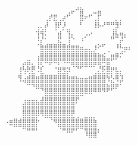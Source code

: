 ⠀⠀⠀⠀⠀⠀⠀⠀⠀⠀⠀⠀⠀⠀⢀⡤⠚⣷⠀⠀⣀⣤⠀⠀⠀⠀⠀⠀⠀
⠀⠀⠀⠀⠀⠀⠀⠀⠀⢀⡞⣟⢀⡴⠋⠀⠀⣿⠖⠋⢀⡏⠀⠀⠀⡀⡀⠀⠀
⠀⠀⠀⠀⠀⠀⠀⢀⡀⡼⠀⢸⡟⡸⠀⠀⠀⠃⠀⠀⢸⡧⠜⠛⠛⣻⠃⠀⠀
⠀⠀⠀⠀⠀⠀⠀⢺⢾⡃⠀⠈⣴⠁⢻⡀⠀⠀⢀⡠⠀⠀⠀⠀⢸⣇⣤⡀⠀
⠀⠀⠀⠀⠀⠀⠀⠸⡜⠂⠀⠀⣟⠀⢸⠑⠀⠰⠁⠀⠀⠀⠀⠀⠛⠉⡼⠁⠀
⠀⠀⠀⠀⠀⠀⠀⠈⣷⣾⣿⣿⣿⣿⣾⣶⣶⣤⣀⡀⢰⠕⠋⠀⠀⠸⠧⣤⡄
⠀⠀⠀⠀⠀⠀⠀⢀⣿⣿⣿⣿⣿⣿⣿⣿⣿⣿⣿⣿⣷⣦⣔⠈⣤⣶⡚⠁⠀
⠀⠀⠀⠀⣠⣶⡀⢸⡟⠿⡿⠿⡟⠻⠿⣿⣿⣿⣿⣿⣿⣿⠿⣿⠋⠁⠀⠀⠀
⠀⠀⠀⢰⢧⡷⡿⢘⡎⠀⠀⠐⣶⢶⣲⠈⠙⠋⠉⠉⠁⡘⡯⣿⡶⣆⡀⠀⠀
⠀⠀⠀⢾⢈⣼⣿⣤⣿⣶⣶⣶⣿⣿⣧⣤⣄⣀⣀⣤⣾⣿⣿⢯⢇⣿⢳⠀⠀
⠀⠀⠀⠈⠙⠿⢿⣿⣿⣿⣿⣿⣿⣿⣿⣿⣿⣿⣿⣿⣿⣿⣿⣌⣷⣬⠏⠀⠀
⠀⠀⠀⠀⠀⠀⠀⠉⠙⣿⣿⣿⣿⣿⣿⣿⣿⣿⣿⣿⠿⠿⠻⠟⠋⠁⠀⠀⠀
⠀⠀⠀⠀⢀⣀⣀⡀⣰⣿⣿⣿⣿⣿⣿⣿⡿⠉⠀⠀⠀⠀⠀⠀⠀⠀⠀⠀⠀
⠀⠀⠀⠀⣾⣿⣿⣿⣿⣿⣿⣿⣿⣿⣿⣿⠁⠀⠀⠀⠀⠀⠀⠀⠀⠀⠀⠀⠀
⠀⠀⠀⠀⣿⣿⣿⣿⢿⣿⣿⣿⣿⣿⣿⡿⠀⠀⠀⠀⠀⠀⠀⠀⠀⠀⠀⠀⠀
⢀⣤⣶⣴⣿⣿⣿⡧⠀⠉⠙⢿⣿⣿⣿⣿⣾⣶⣿⣿⣧⠀⠀⠀⠀⠀⠀⠀⠀
⠀⠉⠛⠛⠿⣿⣿⡇⠀⠀⠀⠀⠻⣿⣿⣿⡿⠿⣿⣿⣿⡀⠀⠀⠀⠀⠀⠀⠀
⠀⠀⠀⠀⠀⠀⠀⠀⠀⠀⠀⠀⠀⠀⠉⠁⠀⠀⠸⣿⣿⠁⠀⠀⠀⠀⠀⠀⠀

